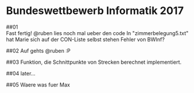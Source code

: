 # Bundeswettbewerb Informatik 2017

##01	
Fast fertig! @ruben lies noch mal ueber den code
In "zimmerbelegung5.txt" hat Marie sich auf der CON-Liste selbst stehen	
Fehler von BWInf?


##02
Auf gehts @ruben :P


##03
Funktion, die Schnittpunkte von Strecken berechnet implementiert.


##04
later...


##05
Waere was fuer Max
